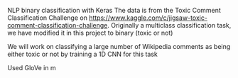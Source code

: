 NLP binary classification with Keras The data is from the Toxic Comment Classification Challenge on https://www.kaggle.com/c/jigsaw-toxic-comment-classification-challenge. Originally a multiclass classification task, we have modified it in this project to binary (toxic or not)

We will work on classifying a large number of Wikipedia comments as being either toxic or not by training a 1D CNN for this task

Used GloVe in m
